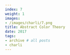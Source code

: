 ```yaml
---
index: 7
weight: 1
images:
- /images/charli/7.png
title: Abstract Color Theory
date: 2017
tags:
- archive # all posts
- charli
---
```


